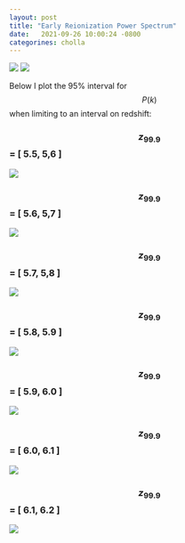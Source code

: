 ```yaml
---
layout: post
title: "Early Reionization Power Spectrum"
date:   2021-09-26 10:00:24 -0800
categorines: cholla
---
```


<img src="{{ site.url }}assets/images/corner_boera_ps.png">

<img src="{{ site.url }}assets/images/z_reionization.png">


Below I plot the 95% interval for $$P(k)$$ when limiting to an interval on redshift:


### $$z_{99.9}$$ = [ 5.5, 5,6 ]
<img src="{{ site.url }}assets/images/flux_ps_difference_boera_0.png">

### $$z_{99.9}$$ = [ 5.6, 5,7 ]
<img src="{{ site.url }}assets/images/flux_ps_difference_boera_1.png">

### $$z_{99.9}$$ = [ 5.7, 5,8 ]
<img src="{{ site.url }}assets/images/flux_ps_difference_boera_2.png">

### $$z_{99.9}$$ = [ 5.8, 5.9 ]
<img src="{{ site.url }}assets/images/flux_ps_difference_boera_3.png">

### $$z_{99.9}$$ = [ 5.9, 6.0 ]
<img src="{{ site.url }}assets/images/flux_ps_difference_boera_4.png">

### $$z_{99.9}$$ = [ 6.0, 6.1 ]
<img src="{{ site.url }}assets/images/flux_ps_difference_boera_5.png">

### $$z_{99.9}$$ = [ 6.1, 6.2 ]
<img src="{{ site.url }}assets/images/flux_ps_difference_boera_6.png">



 

